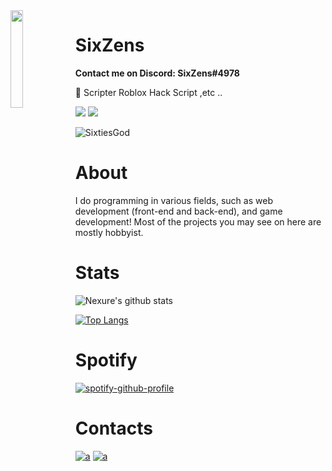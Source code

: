<img align='left' src='https://cdn.discordapp.com/attachments/876841802324402186/886360386947923978/JoMJKAG8.png' width='20%'>

# SixZens
**Contact me on Discord: SixZens#4978**

📁 Scripter Roblox Hack Script ,etc ..

![](https://komarev.com/ghpvc/?username=SixtiesGod&color=de0021)
![](https://img.shields.io/badge/Discord-Sixties%23497-red)

<p align="left">
   <img align="center" src="https://github-readme-stats.vercel.app/api?username=SixtiesGod&show_icons=true&bg_color=00,de0021,de0021&title_color=fff&text_color=fff" alt="SixtiesGod" />
</p>

# About
I do programming in various fields, such as web development (front-end and back-end), and game development! Most of the projects you may see on here are mostly hobbyist.

# Stats
![Nexure's github stats](https://github-readme-stats.vercel.app/api?username=nexure&count_private=true&show_icons=true&theme=dark)

[![Top Langs](https://github-readme-stats.vercel.app/api/top-langs/?username=anuraghazra&layout=compact&theme=dark)](https://github.com/anuraghazra/github-readme-stats)


# Spotify
[![spotify-github-profile](https://spotify-github-profile.vercel.app/api/view?uid=117591910&cover_image=true&theme=novatorem)](https://github.com/kittinan/spotify-github-profile)

# Contacts
[![a](https://img.shields.io/badge/Discord-7289DA?style=for-the-badge&logo=discord&logoColor=white)](https://dsc.bio/nexure)
[![a](https://img.shields.io/badge/Twitter-1DA1F2?style=for-the-badge&logo=twitter&logoColor=white)](https://twitter.com/nexure_)
